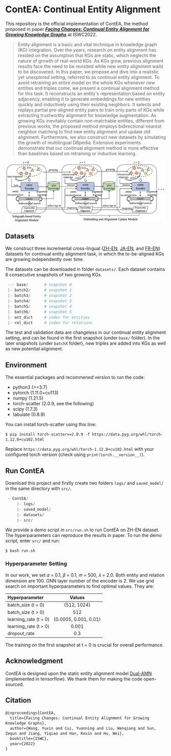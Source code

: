 # ContEA: Continual Entity Alignment

This repository is the official implementation of ContEA, the method proposed in paper [***Facing Changes: Continual Entity Alignment for Growing Knowledge Graphs***]() at ISWC2022.

> Entity alignment is a basic and vital technique in knowledge graph (KG) integration. 
Over the years, research on entity alignment has resided on the assumption that KGs are static, which neglects the nature of growth of real-world KGs.
As KGs grow, previous alignment results face the need to be revisited while new entity alignment waits to be discovered. 
In this paper, we propose and dive into a realistic yet unexplored setting, 
referred to as continual entity alignment.
To avoid retraining an entire model on the whole KGs whenever new entities and triples come,
we present a continual alignment method for this task.
It reconstructs an entity's representation based on entity adjacency, 
enabling it to generate embeddings for new entities quickly and inductively using their existing neighbors.
It selects and replays partial pre-aligned entity pairs to train only parts of KGs while extracting trustworthy alignment for knowledge augmentation.
As growing KGs inevitably contain non-matchable entities, different from previous works, 
the proposed method employs bidirectional nearest neighbor matching to find new entity alignment and update old alignment.
Furthermore, we also construct new datasets by simulating the growth of multilingual DBpedia.
Extensive experiments demonstrate that our continual alignment method is more effective than baselines based on retraining or inductive learning.

![Framework](framework.png)

## Datasets

We construct three incremental cross-lingual ([ZH-EN](https://github.com/nju-websoft/ContEA/tree/main/datasets/ZH-EN), [JA-EN](https://github.com/nju-websoft/ContEA/tree/main/datasets/JA-EN), and [FR-EN](https://github.com/nju-websoft/ContEA/tree/main/datasets/FR-EN)) datasets for continual entity alignment task, in which the to-be-aligned KGs are growing independently over time. 

The datasets can be downloaded in folder `datasets/`. Each dataset contains 6 consecutive snapshots of two growing KGs. 

```python
 --- base/       # snapshot 0
 |- batch2/      # snapshot 1
 |- batch3/      # snapshot 2
 |- batch4/      # snapshot 3
 |- batch5/      # snapshot 4
 |- batch6/      # snapshot 5
 |- ent_dict     # index for entities
 |- rel_dict     # index for relations
```

The test and validation data are changeless in our continual entity alignment setting, and can be found in the first snapshot (under `base/` folder). In the later snapshots (under `batchX` folder), new triples are added into KGs as well as new potential alignment.

## Environment

The essential packages and recommened version to run the code:

- python3 (>=3.7)
- pytorch (1.11.0+cu113)
- numpy   (1.21.5)
- torch-scatter (2.0.9, see the following)
- scipy  (1.7.3)
- tabulate  (0.8.9)

You can install torch-scatter using this line:
```
$ pip install torch-scatter==2.0.9 -f https://data.pyg.org/whl/torch-1.12.0+cu102.html
```
Replace `https://data.pyg.org/whl/torch-1.12.0+cu102.html` with your configured torch version (check using `print(torch.__version__)`).

## Run ContEA

Download this project and firstly create two folders `logs/` and `saved_model/` in the same directory with `src/`.

```python
 - ContEA/     
     |- logs/   
     |- saved_model/    
     |- datasets/
     |- src/  
```

We provide a demo script in `src/run.sh` to run ContEA on ZH-EN dataset. The hyperparameters can reproduce the results in paper. To run the demo script, enter `src/` and run:

```
$ bash run.sh
```

### Hyperparameter Setting

In our work, we set 𝛼 = 0.1, 𝛽 = 0.1, 𝑚 = 500, 𝜆 = 2.0. Both entity and relation dimension are 100. GNN layer number of the encoder is 2. We use grid search on important hyperparameters to find optimal values. They are:

| Hyperparameter      | Values |
| :---        |    :----:   |  
| batch_size (t = 0)   | {512, 1024} |
| batch_size (t > 0) | 512 |
| learning_rate (t = 0) | {0.0005, 0.001, 0.01} |
| learning_rate (t > 0) | 0.001 |
| dropout_rate | 0.3 |

The training on the first snapshot at t = 0 is crucial for overall performance.

## Acknowledgment

ContEA is designed upon the static entity alignment model [Dual-AMN](https://github.com/MaoXinn/Dual-AMN) (implemented in tensorflow). We thank them for making the code open-sourced.

## Citation

```
@inproceedings{ContEA,
  title={Facing Changes: Continual Entity Alignment for Growing Knowledge Graphs},
  author={Wang, Yuxin and Cui, Yuanning and Liu, Wenqiang and Sun, Zequn and Jiang, Yiqiao and Han, Kexin and Hu, Wei},
  booktitle={ISWC},
  year={2022}
}
```
